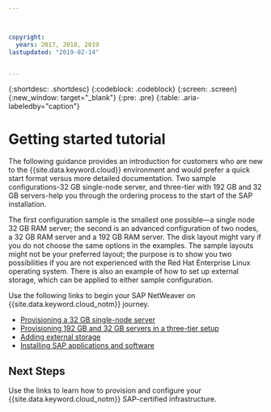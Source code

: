 ```yaml
---



copyright:
  years: 2017, 2018, 2019
lastupdated: "2019-02-14"


---
```


{:shortdesc: .shortdesc}
{:codeblock: .codeblock}
{:screen: .screen}
{:new_window: target="_blank"}
{:pre: .pre}
{:table: .aria-labeledby="caption"}

# Getting started tutorial

The following guidance provides an introduction for customers who are new to the {{site.data.keyword.cloud}} environment and would prefer a quick start format versus more detailed documentation. Two sample configurations-32 GB single-node server, and three-tier with 192 GB and 32 GB servers-help you through the ordering process to the start of the SAP installation.

The first configuration sample is the smallest one possible—a single node 32 GB RAM server; the second is an advanced configuration of two nodes, a 32 GB RAM server and a 192 GB RAM server. The disk layout might vary if you do not choose the same options in the examples. The sample layouts might not be your preferred layout; the purpose is to show you two possibilities if you are not experienced with the Red Hat Enterprise Linux operating system. There is also an example of how to set up external storage, which can be applied to either sample configuration.

Use the following links to begin your SAP NetWeaver on {{site.data.keyword.cloud_notm}} journey.

  * [Provisioning a 32 GB single-node server](/docs/infrastructure/sap-netweaver-rhel-qrg?topic=sap-netweaver-rhel-qrg-provisioning-a-32-gb-single-node-server#install_32GB)
  * [Provisioning 192 GB and 32 GB servers in a three-tier setup](/docs/infrastructure/sap-netweaver-rhel-qrg?topic=sap-netweaver-rhel-qrg-install-256GB#install-256GB)
  * [Adding external storage](/docs/infrastructure/sap-netweaver-rhel-qrg?topic=sap-netweaver-rhel-qrg-storage#storage)
  * [Installing SAP applications and software](/docs/infrastructure/sap-netweaver-rhel-qrg?topic=sap-netweaver-rhel-qrg-install_landscape#install_landscape)

## Next Steps

Use the links to learn how to provision and configure your {{site.data.keyword.cloud_notm}} SAP-certified infrastructure.
